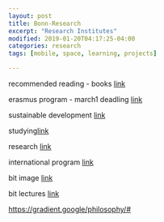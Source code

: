 ```yaml
---
layout: post
title: Bonn-Research
excerpt: "Research Institutes"
modified: 2019-01-20T04:17:25-04:00
categories: research
tags: [mobile, space, learning, projects]

---
```

recommended reading - books [link](https://www.informatik.uni-bonn.de/en/for-students/master-of-science-in-computer-science/recommended-reading-for-new-students)

erasmus program - march1 deadling [link](http://www.i1.informatik.uni-bonn.de/doku.php?id=en:erasmus:start)

sustainable development [link](https://www.uni-bonn.de/research/research-profile/innovation-and-technology-for-sustainable-futures/Innovation-and-technology-for-sustainable-futures)

studying[link](https://www.uni-bonn.de/studying)

research [link](https://www.uni-bonn.de/research/research-profile/Researchprofile)

international program [link](https://basis.uni-bonn.de/qisserver/rds?state=wtree&search=1&trex=step&root120182=177063%7C177080%7C179876&P.vx=lang)

bit image [link](https://sites.google.com/site/bitimageprocessing/home/projects)

bit lectures [link](https://www.researchgate.net/project/lectures-on-image-processing)

https://gradient.google/philosophy/#
